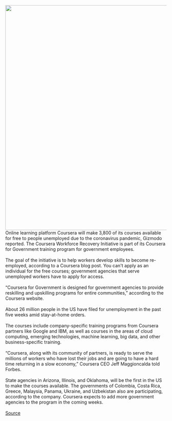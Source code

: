 <img src='https://cdn.vox-cdn.com/thumbor/idnq_JJ_a-K3aB0BpoCEo8rUe2I=/0x0:1800x1200/1200x800/filters:focal(756x456:1044x744)/cdn.vox-cdn.com/uploads/chorus_image/image/66709424/Coursera_User.0.png' width='700px' /><br/>
Online learning platform Coursera will make 3,800 of its courses available for free to people unemployed due to the coronavirus pandemic, Gizmodo reported. The Coursera Workforce Recovery Initiative is part of its Coursera for Government training program for government employees.</br> </br>The goal of the initiative is to help workers develop skills to become re-employed, according to a Coursera blog post. You can't apply as an individual for the free courses; government agencies that serve unemployed workers have to apply for access.</br> </br>“Coursera for Government is designed for government agencies to provide reskilling and upskilling programs for entire communities,” according to the Coursera website.</br> </br>About 26 million people in the US have filed for unemployment in the past five weeks amid stay-at-home orders.</br> </br>The courses include company-specific training programs from Coursera partners like Google and IBM, as well as courses in the areas of cloud computing, emerging technologies, machine learning, big data, and other business-specific training.</br> </br>“Coursera, along with its community of partners, is ready to serve the millions of workers who have lost their jobs and are going to have a hard time returning in a slow economy,” Coursera CEO Jeff Maggioncalda told Forbes.</br> </br>State agencies in Arizona, Illinois, and Oklahoma, will be the first in the US to make the courses available. The governments of Colombia, Costa Rica, Greece, Malaysia, Panama, Ukraine, and Uzbekistan also are participating, according to the company. Coursera expects to add more government agencies to the program in the coming weeks.</br> </br>
<a href='https://www.theverge.com/2020/4/25/21236679/coursera-free-unemployed-workers-coronavirus'> Source <a/>